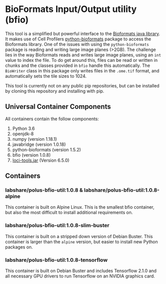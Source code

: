 # **B**io**F**ormats **I**nput/**O**utput utility (bfio)

This tool is a simplified but powerful interface to the [Bioformats java library](https://www.openmicroscopy.org/bio-formats/). It makes use of Cell Profilers [python-bioformats](https://github.com/CellProfiler/python-bioformats) package to access the Bioformats library. One of the issues with using the `python-bioformats` package is reading and writing large image planes (>2GB). The challenge lies in the way Bioformats reads and writes large image planes, using an `int` value to index the file. To do get around this, files can be read or written in chunks and the classes provided in `bfio` handle this automatically. The `BioWriter` class in this package only writes files in the `.ome.tif` format, and automatically sets the tile sizes to 1024.

This tool is currently not on any public pip repositories, but can be installed by cloning this repository and installing with pip.

## Universal Container Components

All containers contain the follow components:
1. Python 3.6
2. openjdk-8
3. numpy (version 1.18.1)
4. javabridge (version 1.0.18)
5. python-bioformats (version 1.5.2)
6. bfio (version 1.0.8)
7. [loci-tools.jar](https://downloads.openmicroscopy.org/bio-formats/6.5.0/artifacts/) (Version 6.5.0)

## Containers

### labshare/polus-bfio-util:1.0.8 & labshare/polus-bfio-util:1.0.8-alpine

This container is built on Alpine Linux. This is the smallest bfio container, but also the most difficult to install additional requirements on.

### labshare/polus-bfio-util:1.0.8-slim-buster

This container is built on a stripped down version of Debian Buster. This container is larger than the `alpine` version, but easier to install new Python packages on.

### labshare/polus-bfio-util:1.0.8-tensorflow

This container is built on Debian Buster and includes Tensorflow 2.1.0 and all necessary GPU drivers to run Tensorflow on an NVIDIA graphics card.